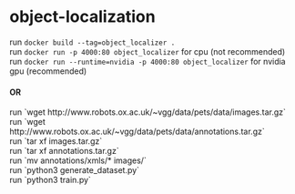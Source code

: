 # object-localization
run `docker build --tag=object_localizer .` <br>
run `docker run -p 4000:80 object_localizer` for cpu (not recommended)<br>
run `docker run --runtime=nvidia -p 4000:80 object_localizer` for nvidia gpu (recommended)<br>
<h4> OR </h4>
run `wget http://www.robots.ox.ac.uk/~vgg/data/pets/data/images.tar.gz` <br>
run `wget http://www.robots.ox.ac.uk/~vgg/data/pets/data/annotations.tar.gz` <br>
run `tar xf images.tar.gz` <br>
run `tar xf annotations.tar.gz` <br>
run `mv annotations/xmls/* images/` <br>
run `python3 generate_dataset.py` <br>
run `python3 train.py` <br>

